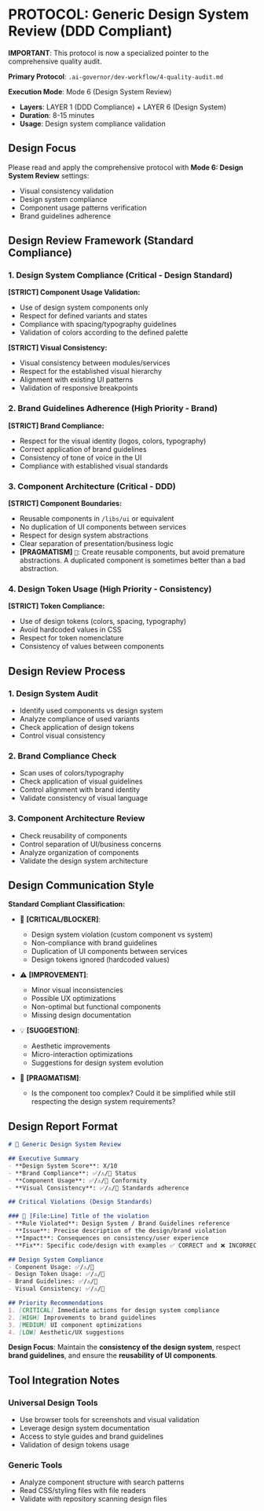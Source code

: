 # PROTOCOL: Generic Design System Review (DDD Compliant)

**IMPORTANT**: This protocol is now a specialized pointer to the comprehensive quality audit.

**Primary Protocol**: `.ai-governor/dev-workflow/4-quality-audit.md`

**Execution Mode**: Mode 6 (Design System Review)
- **Layers**: LAYER 1 (DDD Compliance) + LAYER 6 (Design System)
- **Duration**: 8-15 minutes
- **Usage**: Design system compliance validation

## Design Focus
Please read and apply the comprehensive protocol with **Mode 6: Design System Review** settings:
- Visual consistency validation
- Design system compliance
- Component usage patterns verification
- Brand guidelines adherence

## Design Review Framework (Standard Compliance)

### 1. Design System Compliance (Critical - Design Standard)
**[STRICT] Component Usage Validation:**
- Use of design system components only
- Respect for defined variants and states
- Compliance with spacing/typography guidelines
- Validation of colors according to the defined palette

**[STRICT] Visual Consistency:**
- Visual consistency between modules/services
- Respect for the established visual hierarchy
- Alignment with existing UI patterns
- Validation of responsive breakpoints

### 2. Brand Guidelines Adherence (High Priority - Brand)
**[STRICT] Brand Compliance:**
- Respect for the visual identity (logos, colors, typography)
- Correct application of brand guidelines
- Consistency of tone of voice in the UI
- Compliance with established visual standards

### 3. Component Architecture (Critical - DDD)
**[STRICT] Component Boundaries:**
- Reusable components in `/libs/ui` or equivalent
- No duplication of UI components between services
- Respect for design system abstractions
- Clear separation of presentation/business logic
- **[PRAGMATISM]** `🧠`: Create reusable components, but avoid premature abstractions. A duplicated component is sometimes better than a bad abstraction.

### 4. Design Token Usage (High Priority - Consistency)
**[STRICT] Token Compliance:**
- Use of design tokens (colors, spacing, typography)
- Avoid hardcoded values in CSS
- Respect for token nomenclature
- Consistency of values between components

## Design Review Process

### 1. Design System Audit
- Identify used components vs design system
- Analyze compliance of used variants
- Check application of design tokens
- Control visual consistency

### 2. Brand Compliance Check
- Scan uses of colors/typography
- Check application of visual guidelines
- Control alignment with brand identity
- Validate consistency of visual language

### 3. Component Architecture Review
- Check reusability of components
- Control separation of UI/business concerns
- Analyze organization of components
- Validate the design system architecture

## Design Communication Style

**Standard Compliant Classification:**
- 🚨 **[CRITICAL/BLOCKER]**: 
  - Design system violation (custom component vs system)
  - Non-compliance with brand guidelines
  - Duplication of UI components between services
  - Design tokens ignored (hardcoded values)

- ⚠️ **[IMPROVEMENT]**: 
  - Minor visual inconsistencies
  - Possible UX optimizations
  - Non-optimal but functional components
  - Missing design documentation

- 💡 **[SUGGESTION]**: 
  - Aesthetic improvements
  - Micro-interaction optimizations
  - Suggestions for design system evolution

- 🧠 **[PRAGMATISM]**:
  - Is the component too complex? Could it be simplified while still respecting the design system requirements?

## Design Report Format

```markdown
# 🎨 Generic Design System Review

## Executive Summary
- **Design System Score**: X/10
- **Brand Compliance**: ✅/⚠️/🚨 Status
- **Component Usage**: ✅/⚠️/🚨 Conformity  
- **Visual Consistency**: ✅/⚠️/🚨 Standards adherence

## Critical Violations (Design Standards)

### 🚨 [File:Line] Title of the violation
- **Rule Violated**: Design System / Brand Guidelines reference
- **Issue**: Precise description of the design/brand violation
- **Impact**: Consequences on consistency/user experience
- **Fix**: Specific code/design with examples ✅ CORRECT and ❌ INCORRECT

## Design System Compliance
- Component Usage: ✅/⚠️/🚨
- Design Token Usage: ✅/⚠️/🚨
- Brand Guidelines: ✅/⚠️/🚨
- Visual Consistency: ✅/⚠️/🚨

## Priority Recommendations
1. [CRITICAL] Immediate actions for design system compliance
2. [HIGH] Improvements to brand guidelines
3. [MEDIUM] UI component optimizations
4. [LOW] Aesthetic/UX suggestions
```

**Design Focus**: Maintain the **consistency of the design system**, respect **brand guidelines**, and ensure the **reusability of UI components**.

## Tool Integration Notes

### Universal Design Tools
- Use browser tools for screenshots and visual validation
- Leverage design system documentation
- Access to style guides and brand guidelines
- Validation of design tokens usage

### Generic Tools  
- Analyze component structure with search patterns
- Read CSS/styling files with file readers
- Validate with repository scanning design files
